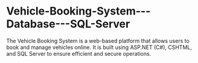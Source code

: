 # Vehicle-Booking-System---Database---SQL-Server
The Vehicle Booking System is a web-based platform that allows users to book and manage vehicles online. It is built using ASP.NET (C#), CSHTML, and SQL Server to ensure efficient and secure operations.
